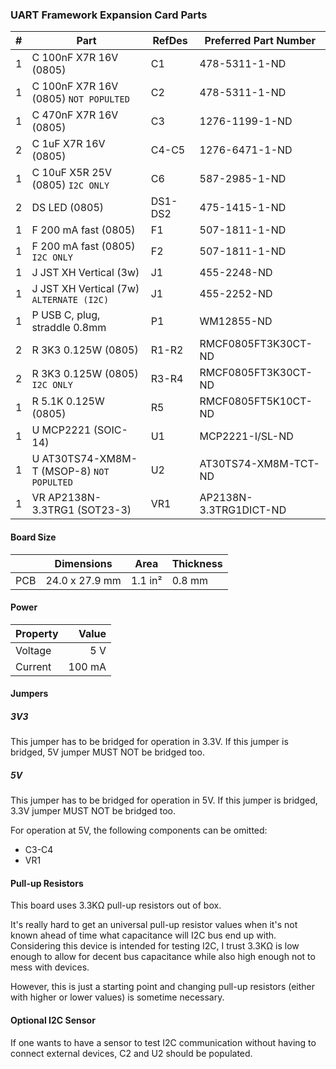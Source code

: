 ### UART Framework Expansion Card Parts

|  # | Part                                      | RefDes  | Preferred Part Number      |
|---:|-------------------------------------------|---------|----------------------------|
|  1 | C 100nF X7R 16V (0805)                    | C1      | 478-5311-1-ND              |
|  1 | C 100nF X7R 16V (0805) `NOT POPULTED`     | C2      | 478-5311-1-ND              |
|  1 | C 470nF X7R 16V (0805)                    | C3      | 1276-1199-1-ND             |
|  2 | C 1uF X7R 16V (0805)                      | C4-C5   | 1276-6471-1-ND             |
|  1 | C 10uF X5R 25V (0805) `I2C ONLY`          | C6      | 587-2985-1-ND              |
|  2 | DS LED (0805)                             | DS1-DS2 | 475-1415-1-ND              |
|  1 | F 200 mA fast (0805)                      | F1      | 507-1811-1-ND              |
|  1 | F 200 mA fast (0805) `I2C ONLY`           | F2      | 507-1811-1-ND              |
|  1 | J JST XH Vertical (3w)                    | J1      | 455-2248-ND                |
|  1 | J JST XH Vertical (7w) `ALTERNATE (I2C)`  | J1      | 455-2252-ND                |
|  1 | P USB C, plug, straddle 0.8mm             | P1      | WM12855-ND                 |
|  2 | R 3K3 0.125W (0805)                       | R1-R2   | RMCF0805FT3K30CT-ND        |
|  2 | R 3K3 0.125W (0805) `I2C ONLY`            | R3-R4   | RMCF0805FT3K30CT-ND        |
|  1 | R 5.1K 0.125W (0805)                      | R5      | RMCF0805FT5K10CT-ND        |
|  1 | U MCP2221 (SOIC-14)                       | U1      | MCP2221-I/SL-ND            |
|  1 | U AT30TS74-XM8M-T (MSOP-8) `NOT POPULTED` | U2      | AT30TS74-XM8M-TCT-ND       |
|  1 | VR AP2138N-3.3TRG1 (SOT23-3)              | VR1     | AP2138N-3.3TRG1DICT-ND     |


#### Board Size

|       |      Dimensions | Area    | Thickness |
|-------|-----------------|---------|-----------|
| PCB   |  24.0 x 27.9 mm | 1.1 in² |    0.8 mm |


#### Power

| Property | Value  |
|----------|-------:|
| Voltage  |    5 V |
| Current  | 100 mA |


#### Jumpers

##### 3V3

This jumper has to be bridged for operation in 3.3V. If this jumper is bridged,
5V jumper MUST NOT be bridged too.

##### 5V

This jumper has to be bridged for operation in 5V. If this jumper is bridged,
3.3V jumper MUST NOT be bridged too.

For operation at 5V, the following components can be omitted:
* C3-C4
* VR1


#### Pull-up Resistors

This board uses 3.3KΩ pull-up resistors out of box.

It's really hard to get an universal pull-up resistor values when it's not
known ahead of time what capacitance will I2C bus end up with. Considering
this device is intended for testing I2C, I trust 3.3KΩ is low enough to
allow for decent bus capacitance while also high enough not to mess with
devices.

However, this is just a starting point and changing pull-up resistors (either
with higher or lower values) is sometime necessary.


#### Optional I2C Sensor

If one wants to have a sensor to test I2C communication without having to
connect external devices, C2 and U2 should be populated.
